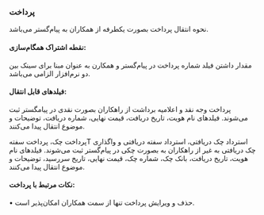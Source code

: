 ### پرداخت

نحوه انتقال پرداخت بصورت یکطرفه از همکاران به پیام‌گستر می‌باشد.

#### نقطه اشتراک  همگام‌سازی:

مقدار داشتن فیلد شماره پرداخت در پیام‌گستر و همکارن به عنوان مبنا برای سینک بین دو نرم‌افزار الزامی می‌باشد.

#### فیلدهای قابل انتقال:

پرداخت وجه نقد و اعلامیه برداشت از راهکاران بصورت نقدی در پیامگستر ثبت می‌شوند. فیلدهای نام هویت، تاریخ دریافت، قیمت نهایی، شماره دریافت، توضیحات و موضوع انتقال پیدا می‌کنند.

پرداخت چک، پرداخت سفتهT استرداد چک دریافتی، استرداد سفته دریافتی و واگذاری چک دریافتی به غیر از راهکاران به بصورت چکی در پیام‌گستر ثبت می‌شوند. فیلدهای نام هویت، تاریخ دریافت، بانک چک، شماره چک، قیمت نهایی، تاریخ سررسید، توضیحات و موضوع انتقال پیدا می‌کنند.

#### نکات مرتبط با پرداخت:

•	حذف و ویرایش پرداخت تنها از سمت همکاران امکان‌پذیر است.

